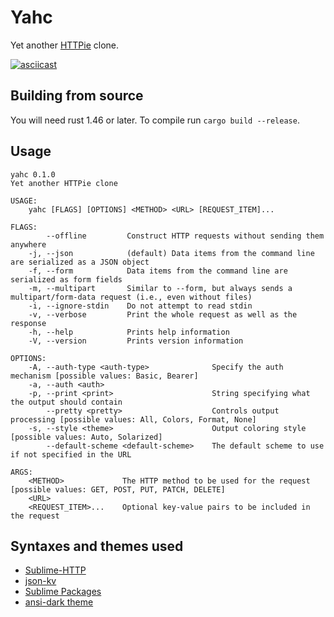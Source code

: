 # Yahc
Yet another [HTTPie](https://httpie.io/) clone.

[![asciicast](https://asciinema.org/a/377579.svg)](https://asciinema.org/a/377579)

## Building from source
You will need rust 1.46 or later. To compile run `cargo build --release`.

## Usage
```
yahc 0.1.0
Yet another HTTPie clone

USAGE:
    yahc [FLAGS] [OPTIONS] <METHOD> <URL> [REQUEST_ITEM]...

FLAGS:
        --offline         Construct HTTP requests without sending them anywhere
    -j, --json            (default) Data items from the command line are serialized as a JSON object
    -f, --form            Data items from the command line are serialized as form fields
    -m, --multipart       Similar to --form, but always sends a multipart/form-data request (i.e., even without files)
    -i, --ignore-stdin    Do not attempt to read stdin
    -v, --verbose         Print the whole request as well as the response
    -h, --help            Prints help information
    -V, --version         Prints version information

OPTIONS:
    -A, --auth-type <auth-type>              Specify the auth mechanism [possible values: Basic, Bearer]
    -a, --auth <auth>
    -p, --print <print>                      String specifying what the output should contain
        --pretty <pretty>                    Controls output processing [possible values: All, Colors, Format, None]
    -s, --style <theme>                      Output coloring style [possible values: Auto, Solarized]
        --default-scheme <default-scheme>    The default scheme to use if not specified in the URL

ARGS:
    <METHOD>             The HTTP method to be used for the request [possible values: GET, POST, PUT, PATCH, DELETE]
    <URL>
    <REQUEST_ITEM>...    Optional key-value pairs to be included in the request
```

## Syntaxes and themes used
- [Sublime-HTTP](https://github.com/samsalisbury/Sublime-HTTP)
- [json-kv](https://github.com/aurule/json-kv)
- [Sublime Packages](https://github.com/sublimehq/Packages/tree/fa6b8629c95041bf262d4c1dab95c456a0530122)
- [ansi-dark theme](https://github.com/sharkdp/bat/blob/master/assets/themes/ansi-dark.tmTheme)
